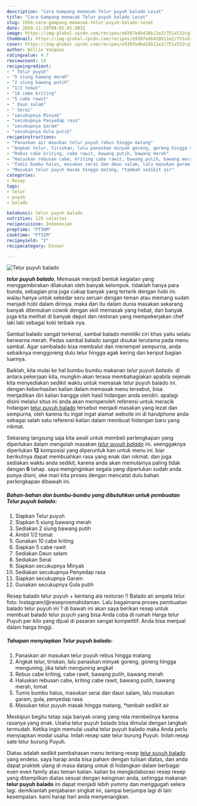 ```yaml
---
description: "Cara Gampang memasak Telur puyuh balado Lezat"
title: "Cara Gampang memasak Telur puyuh balado Lezat"
slug: 1956-cara-gampang-memasak-telur-puyuh-balado-lezat
date: 2020-11-29T08:01:01.983Z
image: https://img-global.cpcdn.com/recipes/e9397edb418b11e2/751x532cq70/telur-puyuh-balado-foto-resep-utama.jpg
thumbnail: https://img-global.cpcdn.com/recipes/e9397edb418b11e2/751x532cq70/telur-puyuh-balado-foto-resep-utama.jpg
cover: https://img-global.cpcdn.com/recipes/e9397edb418b11e2/751x532cq70/telur-puyuh-balado-foto-resep-utama.jpg
author: Willie Vasquez
ratingvalue: 4.7
reviewcount: 14
recipeingredient:
- " Telur puyuh"
- "5 siung bawang merah"
- "2 siung bawang putih"
- "1/2 tomat"
- "10 cabe kriting"
- "5 cabe rawit"
- " Daun salam"
- " Serai"
- "secukupnya Minyak"
- "secukupnya Penyedap rasa"
- "secukupnya Garam"
- "secukupnya Gula putih"
recipeinstructions:
- "Panaskan air masukan telur puyuh rebus hingga matang"
- "Angkat telur, tiriskan, lalu panaskan minyak goreng, goreng hingga menguning, jika telah menguning angkat"
- "Rebus cabe kriting, cabe rawit, bawang putih, bawang merah"
- "Haluskan rebusan cabe, kriting cabe rawit, bawang putih, bawang merah, tomat"
- "Tumis bumbu halus, masukan serai dan daun salam, lalu masukan garam, gula, penyedap rasa"
- "Masukan telur puyuh masak hingga matang, *tambah sedikit air"
categories:
- Resep
tags:
- telur
- puyuh
- balado

katakunci: telur puyuh balado 
nutrition: 129 calories
recipecuisine: Indonesian
preptime: "PT30M"
cooktime: "PT32M"
recipeyield: "2"
recipecategory: Dinner

---
```



![Telur puyuh balado](https://img-global.cpcdn.com/recipes/e9397edb418b11e2/751x532cq70/telur-puyuh-balado-foto-resep-utama.jpg)

<b><i>telur puyuh balado</i></b>, Memasak menjadi bentuk kegiatan yang menggembirakan dilakukan oleh banyak kelompok. tidaklah hanya para bunda, sebagian pria juga cukup banyak yang tertarik dengan hobi ini. walau hanya untuk sekedar seru seruan dengan teman atau memang sudah menjadi hobi dalam dirinya. maka dari itu dalam dunia masakan sekarang banyak ditemukan cowok dengan skill memasak yang hebat, dan banyak juga kita melihat di banyak depot dan restoran yang mempekerjakan chef laki laki sebagai koki terbaik nya.

Sambal balado sangat terkenal, sambal balado memiliki ciri khas yaitu selalu berwarna merah. Pedas sambal balado sangat disukai terutama pada menu sambal. Agar sambalado bisa membalut dan menempel sempurna, anda sebaiknya menggoreng dulu telur hingga agak kering dan keriput bagian luarnya.

Baiklah, kita mulai ke hal bumbu bumbu makanan <i>telur puyuh balado</i>. di antara pekerjaan kita, mungkin akan terasa membahagiakan apabila sejenak kita menyediakan sedikit waktu untuk memasak telur puyuh balado ini. dengan keberhasilan kalian dalam memasak menu tersebut, bisa menjadikan diri kalian bangga oleh hasil hidangan anda sendiri. apalagi disini melalui situs ini anda akan memperoleh referensi untuk meracik hidangan <u>telur puyuh balado</u> tersebut menjadi masakan yang lezat dan sempurna, oleh karena itu ingat ingat alamat website ini di handphone anda sebagai salah satu referensi kalian dalam membuat hidangan baru yang nikmat.


Sekarang langsung saja kita awali untuk membeli perlengkapan yang diperlukan dalam mengolah masakan <u><i>telur puyuh balado</i></u> ini. seenggaknya diperlukan <b>12</b> komposisi yang diperuntuk kan untuk menu ini. biar berikutnya dapat membuahkan rasa yang enak dan nikmat. dan juga sediakan waktu anda sedikit, karena anda akan memulainya paling tidak dengan <b>6</b> tahap. saya menginginkan segala yang diperlukan sudah anda punya disini, oke mari kita proses dengan mencatat dulu bahan perlengkapan dibawah ini.

<!--inarticleads1-->

##### Bahan-bahan dan bumbu-bumbu yang dibutuhkan untuk pembuatan Telur puyuh balado:

1. Siapkan  Telur puyuh
1. Siapkan 5 siung bawang merah
1. Sediakan 2 siung bawang putih
1. Ambil 1/2 tomat
1. Gunakan 10 cabe kriting
1. Siapkan 5 cabe rawit
1. Sediakan  Daun salam
1. Sediakan  Serai
1. Siapkan secukupnya Minyak
1. Sediakan secukupnya Penyedap rasa
1. Siapkan secukupnya Garam
1. Gunakan secukupnya Gula putih


Resep balado telur puyuh + kentang ala restoran !! Balado ati ampela telur. foto: Instagram/@reseproemahidaman. Lalu bagaimana proses pembuatan balado telur puyuh ini ? di bawah ini akan saya berikan resep untuk membuat balado telur puyuh yang bisa Anda coba di rumah  Harga telur Puyuh per kilo yang dijual di pasaran sangat kompetitif. Anda bisa menjual dalam harga tinggi. 

<!--inarticleads2-->

##### Tahapan menyiapkan Telur puyuh balado:

1. Panaskan air masukan telur puyuh rebus hingga matang
1. Angkat telur, tiriskan, lalu panaskan minyak goreng, goreng hingga menguning, jika telah menguning angkat
1. Rebus cabe kriting, cabe rawit, bawang putih, bawang merah
1. Haluskan rebusan cabe, kriting cabe rawit, bawang putih, bawang merah, tomat
1. Tumis bumbu halus, masukan serai dan daun salam, lalu masukan garam, gula, penyedap rasa
1. Masukan telur puyuh masak hingga matang, *tambah sedikit air


Meskipun begitu tetap saja banyak orang yang rela membelinya karena rasanya yang enak. Usaha telur puyuh balado bisa dimulai dengan langkah termudah. Ketika ingin memulai usaha telur puyuh balado maka Anda perlu menyiapkan modal usaha. Inilah resep sate telur burung Puyuh. Inilah resep sate telur burung Puyuh. 

Diatas adalah sedikit pembahasan menu tentang resep <u>telur puyuh balado</u> yang endess. saya harap anda bisa paham dengan tulisan diatas, dan anda dapat praktek ulang di masa datang untuk di hidangkan dalam berbagai even even family atau teman kalian. kalian bs mengkolaborasi resep resep yang ditampilkan diatas sesuai dengan keinginan anda, sehingga makanan <b>telur puyuh balado</b> ini dapat menjadi lebih yummy dan menggugah selera lagi. demikianlah penjabaran singkat ini, sampai berjumpa lagi di lain kesempatan. kami harap hari anda menyenangkan.
